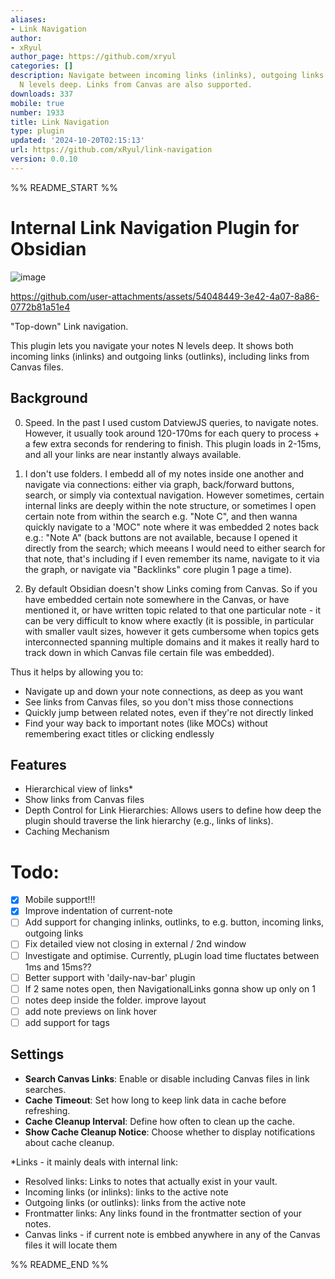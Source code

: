 ```yaml
---
aliases:
- Link Navigation
author:
- xRyul
author_page: https://github.com/xryul
categories: []
description: Navigate between incoming links (inlinks), outgoing links (outlinks)
  N levels deep. Links from Canvas are also supported.
downloads: 337
mobile: true
number: 1933
title: Link Navigation
type: plugin
updated: '2024-10-20T02:15:13'
url: https://github.com/xRyul/link-navigation
version: 0.0.10
---
```


%% README_START %%

# Internal Link Navigation Plugin for Obsidian

![image](https://github.com/user-attachments/assets/25f57e8f-e3ae-4925-b41c-6206845504ae)


https://github.com/user-attachments/assets/54048449-3e42-4a07-8a86-0772b81a51e4


"Top-down" Link navigation.

This plugin lets you navigate your notes N levels deep. It shows both incoming links (inlinks) and outgoing links (outlinks), including links from Canvas files.


## Background

0. Speed. In the past I used custom DatviewJS queries, to navigate notes. However, it usually took around 120-170ms for each query to process + a few extra seconds for rendering to finish. This plugin loads in 2-15ms, and all your links are near instantly always available.

1. I don't use folders. I embedd all of my notes inside one another and navigate via connections: either via graph, back/forward buttons, search, or simply via contextual navigation. However sometimes, certain internal links are deeply within the note structure, or sometimes I open certain note from within the search e.g. "Note C", and then wanna quickly navigate to a 'MOC" note where it was embedded 2 notes back e.g.: "Note A" (back buttons are not available, because I opened it directly from the search; which meeans I would need to either search for that note, that's including if I even remember its name, navigate to it via the graph, or navigate via "Backlinks" core plugin 1 page a time).  

2. By default Obsidian doesn't show Links coming from Canvas. So if you have embedded certain note somewhere in the Canvas, or have mentioned it, or have written topic related to that one particular note - it can be very difficult to know where exactly (it is possible, in particular with smaller vault sizes, however it gets cumbersome when topics gets interconnected spanning multiple domains and it makes it really hard to track down in which Canvas file certain file was embedded).  

Thus it helps by allowing you to:  

- Navigate up and down your note connections, as deep as you want
- See links from Canvas files, so you don't miss those connections
- Quickly jump between related notes, even if they're not directly linked
- Find your way back to important notes (like MOCs) without remembering exact titles or clicking endlessly


## Features

- Hierarchical view of links*
- Show links from Canvas files
- Depth Control for Link Hierarchies: Allows users to define how deep the plugin should traverse the link hierarchy (e.g., links of links).
- Caching Mechanism

# Todo:

- [x] Mobile support!!!
- [x] Improve indentation of current-note
- [ ] Add support for changing inlinks, outlinks, to e.g. button, incoming links, outgoing links
- [ ] Fix detailed view not closing in external / 2nd window 
- [ ] Investigate and optimise. Currently, pLugin load time fluctates between 1ms and 15ms??
- [ ] Better support with 'daily-nav-bar' plugin
- [ ] If 2 same notes open, then NavigationalLinks gonna show up only on 1 
- [ ] notes deep inside the folder. improve layout
- [ ] add note previews on link hover
- [ ] add support for tags

## Settings

- **Search Canvas Links**: Enable or disable including Canvas files in link searches.
- **Cache Timeout**: Set how long to keep link data in cache before refreshing.
- **Cache Cleanup Interval**: Define how often to clean up the cache.
- **Show Cache Cleanup Notice**: Choose whether to display notifications about cache cleanup.


*Links - it mainly deals with internal link:
- Resolved links: Links to notes that actually exist in your vault.
- Incoming links (or inlinks): links to the active note
- Outgoing links (or outlinks): links from the active note
- Frontmatter links: Any links found in the frontmatter section of your notes.
- Canvas links - if current note is embbed anywhere in any of the Canvas files it will locate them



%% README_END %%